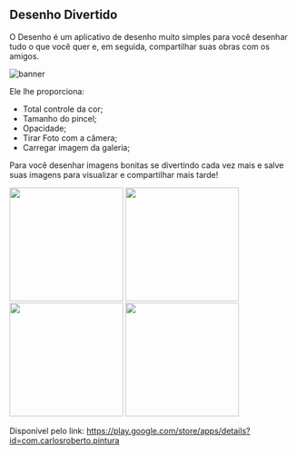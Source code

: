 ## Desenho Divertido

O Desenho é um aplicativo de desenho muito simples para você desenhar tudo o que você quer e, em seguida, compartilhar suas obras com os amigos.

![banner](https://user-images.githubusercontent.com/38302156/156259534-a4d5fe09-94be-4b65-a982-91fd36d0f9be.png)

Ele lhe proporciona:

- Total controle da cor;
- Tamanho do pincel;
- Opacidade;
- Tirar Foto com a câmera;
- Carregar imagem da galeria;

Para você desenhar imagens bonitas se divertindo cada vez mais e salve suas imagens para visualizar e compartilhar mais tarde!

<div>
    <img src='https://user-images.githubusercontent.com/38302156/156259559-1f58900e-5e05-40ed-9acb-c2299940980b.png' width=200px>
    <img src='https://user-images.githubusercontent.com/38302156/156259633-b3a4330d-41ed-491c-9765-9af99fdfb742.png' width=200px>
    <img src='https://user-images.githubusercontent.com/38302156/156259642-1c8ebbb9-84d5-4905-b6a3-1a12df2a6c91.png' width=200px>
    <img src='https://user-images.githubusercontent.com/38302156/156259649-ce9305a3-35c9-47f5-8e5c-6b6ea3c508be.png' width=200px>
</div>


Disponível pelo link: https://play.google.com/store/apps/details?id=com.carlosroberto.pintura
